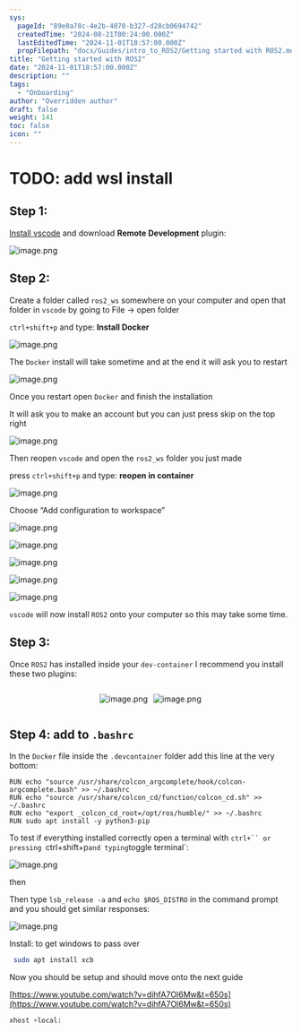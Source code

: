 ```yaml
---
sys:
  pageId: "89e0a78c-4e2b-4070-b327-d28cb0694742"
  createdTime: "2024-08-21T00:24:00.000Z"
  lastEditedTime: "2024-11-01T18:57:00.000Z"
  propFilepath: "docs/Guides/intro_to_ROS2/Getting started with ROS2.md"
title: "Getting started with ROS2"
date: "2024-11-01T18:57:00.000Z"
description: ""
tags:
  - "Onboarding"
author: "Overridden author"
draft: false
weight: 141
toc: false
icon: ""
---
```


# TODO: add wsl install

## Step 1:

[Install vscode](https://code.visualstudio.com/download) and download **Remote Development** plugin:

![image.png](https://prod-files-secure.s3.us-west-2.amazonaws.com/d518164a-d88e-44d1-a4ee-3adb3bd8bce0/efb52993-1881-4a40-b95e-6f020334f022/image.png?X-Amz-Algorithm=AWS4-HMAC-SHA256&X-Amz-Content-Sha256=UNSIGNED-PAYLOAD&X-Amz-Credential=ASIAZI2LB4667UCV25CR%2F20250131%2Fus-west-2%2Fs3%2Faws4_request&X-Amz-Date=20250131T150726Z&X-Amz-Expires=3600&X-Amz-Security-Token=IQoJb3JpZ2luX2VjELf%2F%2F%2F%2F%2F%2F%2F%2F%2F%2FwEaCXVzLXdlc3QtMiJIMEYCIQCjXGdVXwlhl8n2OyZerLhb0OOgCKL%2FHHHKRYVdXSr8uAIhAMcTbbtE3FBT1y3OXYYlcS1vHzWRQRLPvMjOszbzkTX4KogECMD%2F%2F%2F%2F%2F%2F%2F%2F%2F%2FwEQABoMNjM3NDIzMTgzODA1IgyQkapZNhDQzCYXdkQq3AMNqJaKwClSsttdWvK0vNzPGdjYbsfDNhxn4uZNMto971OoeUw7qrVHpG12KKMEG4aummUTtkG2iyrplRHkeQn4L37J5tIKri47tQVmXE1Ph5T61AzU1GCZV%2BN5SO4RPkQ4H3494iKPu4LfuBX4nV4wiJaqIoHfFG%2FLGvV6Blia4YsoGT%2FN7XQx2m2eXizRHVFjuu1WBE5xS3CLNAtYX4gyI2MiEsBfdcnrzihMrk7EN6v02pm3Y11mLZekx%2FMXI9WE2FNsvxOYn41mqXKyMePaFVFIieYoM%2F%2FcBtM3BQd1%2Fuwdvh6E%2BplnGNCxoZQN4%2Fdg7CKnZ9va5Vz72KFyEd%2FBO9jup8yTTf0pMRnQu3pG96NI%2B9vKMhJtnQjdK1UggIYb4H8Ako0N3FdIN4ycD2lC8uFr8oWYMwDmuoUMM%2BwX3%2BjqXFVkT%2F7CskxyQwSXWMdY%2BpBGMrsHsmk8j7qhtMusgEPJuhVsElPFM4tJMNbDppuZUg2r2pY%2Fk4VuWqebenkp0sS8FnnDSCaldlCl2uAuZgt%2FN9XJhu8IDci8Ww5B9Iiz8gFMu9tLTGtRenPZSRI%2BSRt67y2mjHCVRMjdFgm9gi%2FYGmQ%2Ff9FYGyWNrTRocNjBi7cq1pZLIIHsbTCjyvO8BjqkAdZpysyYbwdtsa%2Bndxqqp9UZ4nz8YWPjv18LPU%2BOF6qOK81pVKGaHEXmBuzi2X8m4HmOE3k1DEMNQl5%2F3LFD4loafhZ5RRRKN%2FkYW5%2FFcDnHCddfFxBIVqJKF7%2FfEp17dGK6VRVAu87jng8b%2BlkLJKLPF17vWGdoMxp8%2BMB%2FitT7zUuvgC%2FhJdi35dqzkdDqGtKpDEwyj7VBmBTQl8694TINIzAd&X-Amz-Signature=755366ef4d7be649db5e37d8e9fed48b83edfe6aca24060f9e8e5f7c1a9fe96f&X-Amz-SignedHeaders=host&x-id=GetObject)

## Step 2:

Create a folder called `ros2_ws` somewhere on your computer and open that folder in `vscode` by going to File → open folder 

`ctrl+shift+p` and type: **Install Docker**

![image.png](https://prod-files-secure.s3.us-west-2.amazonaws.com/d518164a-d88e-44d1-a4ee-3adb3bd8bce0/2269dc0e-1cd5-47ff-bceb-c04ad9b2eab0/image.png?X-Amz-Algorithm=AWS4-HMAC-SHA256&X-Amz-Content-Sha256=UNSIGNED-PAYLOAD&X-Amz-Credential=ASIAZI2LB4667UCV25CR%2F20250131%2Fus-west-2%2Fs3%2Faws4_request&X-Amz-Date=20250131T150726Z&X-Amz-Expires=3600&X-Amz-Security-Token=IQoJb3JpZ2luX2VjELf%2F%2F%2F%2F%2F%2F%2F%2F%2F%2FwEaCXVzLXdlc3QtMiJIMEYCIQCjXGdVXwlhl8n2OyZerLhb0OOgCKL%2FHHHKRYVdXSr8uAIhAMcTbbtE3FBT1y3OXYYlcS1vHzWRQRLPvMjOszbzkTX4KogECMD%2F%2F%2F%2F%2F%2F%2F%2F%2F%2FwEQABoMNjM3NDIzMTgzODA1IgyQkapZNhDQzCYXdkQq3AMNqJaKwClSsttdWvK0vNzPGdjYbsfDNhxn4uZNMto971OoeUw7qrVHpG12KKMEG4aummUTtkG2iyrplRHkeQn4L37J5tIKri47tQVmXE1Ph5T61AzU1GCZV%2BN5SO4RPkQ4H3494iKPu4LfuBX4nV4wiJaqIoHfFG%2FLGvV6Blia4YsoGT%2FN7XQx2m2eXizRHVFjuu1WBE5xS3CLNAtYX4gyI2MiEsBfdcnrzihMrk7EN6v02pm3Y11mLZekx%2FMXI9WE2FNsvxOYn41mqXKyMePaFVFIieYoM%2F%2FcBtM3BQd1%2Fuwdvh6E%2BplnGNCxoZQN4%2Fdg7CKnZ9va5Vz72KFyEd%2FBO9jup8yTTf0pMRnQu3pG96NI%2B9vKMhJtnQjdK1UggIYb4H8Ako0N3FdIN4ycD2lC8uFr8oWYMwDmuoUMM%2BwX3%2BjqXFVkT%2F7CskxyQwSXWMdY%2BpBGMrsHsmk8j7qhtMusgEPJuhVsElPFM4tJMNbDppuZUg2r2pY%2Fk4VuWqebenkp0sS8FnnDSCaldlCl2uAuZgt%2FN9XJhu8IDci8Ww5B9Iiz8gFMu9tLTGtRenPZSRI%2BSRt67y2mjHCVRMjdFgm9gi%2FYGmQ%2Ff9FYGyWNrTRocNjBi7cq1pZLIIHsbTCjyvO8BjqkAdZpysyYbwdtsa%2Bndxqqp9UZ4nz8YWPjv18LPU%2BOF6qOK81pVKGaHEXmBuzi2X8m4HmOE3k1DEMNQl5%2F3LFD4loafhZ5RRRKN%2FkYW5%2FFcDnHCddfFxBIVqJKF7%2FfEp17dGK6VRVAu87jng8b%2BlkLJKLPF17vWGdoMxp8%2BMB%2FitT7zUuvgC%2FhJdi35dqzkdDqGtKpDEwyj7VBmBTQl8694TINIzAd&X-Amz-Signature=3f06639ea8b14d63e8fdf7165ca3441423ce96daea78987ad70331ee763d81d5&X-Amz-SignedHeaders=host&x-id=GetObject)

The `Docker` install will take sometime and at the end it will ask you to restart

![image.png](https://prod-files-secure.s3.us-west-2.amazonaws.com/d518164a-d88e-44d1-a4ee-3adb3bd8bce0/ed233f78-be33-4b1f-b89c-9c346c0e961e/image.png?X-Amz-Algorithm=AWS4-HMAC-SHA256&X-Amz-Content-Sha256=UNSIGNED-PAYLOAD&X-Amz-Credential=ASIAZI2LB4667UCV25CR%2F20250131%2Fus-west-2%2Fs3%2Faws4_request&X-Amz-Date=20250131T150726Z&X-Amz-Expires=3600&X-Amz-Security-Token=IQoJb3JpZ2luX2VjELf%2F%2F%2F%2F%2F%2F%2F%2F%2F%2FwEaCXVzLXdlc3QtMiJIMEYCIQCjXGdVXwlhl8n2OyZerLhb0OOgCKL%2FHHHKRYVdXSr8uAIhAMcTbbtE3FBT1y3OXYYlcS1vHzWRQRLPvMjOszbzkTX4KogECMD%2F%2F%2F%2F%2F%2F%2F%2F%2F%2FwEQABoMNjM3NDIzMTgzODA1IgyQkapZNhDQzCYXdkQq3AMNqJaKwClSsttdWvK0vNzPGdjYbsfDNhxn4uZNMto971OoeUw7qrVHpG12KKMEG4aummUTtkG2iyrplRHkeQn4L37J5tIKri47tQVmXE1Ph5T61AzU1GCZV%2BN5SO4RPkQ4H3494iKPu4LfuBX4nV4wiJaqIoHfFG%2FLGvV6Blia4YsoGT%2FN7XQx2m2eXizRHVFjuu1WBE5xS3CLNAtYX4gyI2MiEsBfdcnrzihMrk7EN6v02pm3Y11mLZekx%2FMXI9WE2FNsvxOYn41mqXKyMePaFVFIieYoM%2F%2FcBtM3BQd1%2Fuwdvh6E%2BplnGNCxoZQN4%2Fdg7CKnZ9va5Vz72KFyEd%2FBO9jup8yTTf0pMRnQu3pG96NI%2B9vKMhJtnQjdK1UggIYb4H8Ako0N3FdIN4ycD2lC8uFr8oWYMwDmuoUMM%2BwX3%2BjqXFVkT%2F7CskxyQwSXWMdY%2BpBGMrsHsmk8j7qhtMusgEPJuhVsElPFM4tJMNbDppuZUg2r2pY%2Fk4VuWqebenkp0sS8FnnDSCaldlCl2uAuZgt%2FN9XJhu8IDci8Ww5B9Iiz8gFMu9tLTGtRenPZSRI%2BSRt67y2mjHCVRMjdFgm9gi%2FYGmQ%2Ff9FYGyWNrTRocNjBi7cq1pZLIIHsbTCjyvO8BjqkAdZpysyYbwdtsa%2Bndxqqp9UZ4nz8YWPjv18LPU%2BOF6qOK81pVKGaHEXmBuzi2X8m4HmOE3k1DEMNQl5%2F3LFD4loafhZ5RRRKN%2FkYW5%2FFcDnHCddfFxBIVqJKF7%2FfEp17dGK6VRVAu87jng8b%2BlkLJKLPF17vWGdoMxp8%2BMB%2FitT7zUuvgC%2FhJdi35dqzkdDqGtKpDEwyj7VBmBTQl8694TINIzAd&X-Amz-Signature=f7e5f45050f42481508accd213f2387c5a5d6bf996aa5c2ae011fb3bb0a3cea4&X-Amz-SignedHeaders=host&x-id=GetObject)

Once you restart open `Docker` and finish the installation

It will ask you to make an account but you can just press skip on the top right

![image.png](https://prod-files-secure.s3.us-west-2.amazonaws.com/d518164a-d88e-44d1-a4ee-3adb3bd8bce0/21010ad9-1659-4fd9-9f59-9932a09b2a3d/image.png?X-Amz-Algorithm=AWS4-HMAC-SHA256&X-Amz-Content-Sha256=UNSIGNED-PAYLOAD&X-Amz-Credential=ASIAZI2LB4667UCV25CR%2F20250131%2Fus-west-2%2Fs3%2Faws4_request&X-Amz-Date=20250131T150726Z&X-Amz-Expires=3600&X-Amz-Security-Token=IQoJb3JpZ2luX2VjELf%2F%2F%2F%2F%2F%2F%2F%2F%2F%2FwEaCXVzLXdlc3QtMiJIMEYCIQCjXGdVXwlhl8n2OyZerLhb0OOgCKL%2FHHHKRYVdXSr8uAIhAMcTbbtE3FBT1y3OXYYlcS1vHzWRQRLPvMjOszbzkTX4KogECMD%2F%2F%2F%2F%2F%2F%2F%2F%2F%2FwEQABoMNjM3NDIzMTgzODA1IgyQkapZNhDQzCYXdkQq3AMNqJaKwClSsttdWvK0vNzPGdjYbsfDNhxn4uZNMto971OoeUw7qrVHpG12KKMEG4aummUTtkG2iyrplRHkeQn4L37J5tIKri47tQVmXE1Ph5T61AzU1GCZV%2BN5SO4RPkQ4H3494iKPu4LfuBX4nV4wiJaqIoHfFG%2FLGvV6Blia4YsoGT%2FN7XQx2m2eXizRHVFjuu1WBE5xS3CLNAtYX4gyI2MiEsBfdcnrzihMrk7EN6v02pm3Y11mLZekx%2FMXI9WE2FNsvxOYn41mqXKyMePaFVFIieYoM%2F%2FcBtM3BQd1%2Fuwdvh6E%2BplnGNCxoZQN4%2Fdg7CKnZ9va5Vz72KFyEd%2FBO9jup8yTTf0pMRnQu3pG96NI%2B9vKMhJtnQjdK1UggIYb4H8Ako0N3FdIN4ycD2lC8uFr8oWYMwDmuoUMM%2BwX3%2BjqXFVkT%2F7CskxyQwSXWMdY%2BpBGMrsHsmk8j7qhtMusgEPJuhVsElPFM4tJMNbDppuZUg2r2pY%2Fk4VuWqebenkp0sS8FnnDSCaldlCl2uAuZgt%2FN9XJhu8IDci8Ww5B9Iiz8gFMu9tLTGtRenPZSRI%2BSRt67y2mjHCVRMjdFgm9gi%2FYGmQ%2Ff9FYGyWNrTRocNjBi7cq1pZLIIHsbTCjyvO8BjqkAdZpysyYbwdtsa%2Bndxqqp9UZ4nz8YWPjv18LPU%2BOF6qOK81pVKGaHEXmBuzi2X8m4HmOE3k1DEMNQl5%2F3LFD4loafhZ5RRRKN%2FkYW5%2FFcDnHCddfFxBIVqJKF7%2FfEp17dGK6VRVAu87jng8b%2BlkLJKLPF17vWGdoMxp8%2BMB%2FitT7zUuvgC%2FhJdi35dqzkdDqGtKpDEwyj7VBmBTQl8694TINIzAd&X-Amz-Signature=6d30bcef1719085e7232fa03f636a569138bb976d2e595b7aade818f18e38f59&X-Amz-SignedHeaders=host&x-id=GetObject)

Then reopen `vscode` and open the `ros2_ws` folder you just made

press `ctrl+shift+p` and type: **reopen in container**

![image.png](https://prod-files-secure.s3.us-west-2.amazonaws.com/d518164a-d88e-44d1-a4ee-3adb3bd8bce0/4e93b8c2-41ad-488c-8095-c74205196118/image.png?X-Amz-Algorithm=AWS4-HMAC-SHA256&X-Amz-Content-Sha256=UNSIGNED-PAYLOAD&X-Amz-Credential=ASIAZI2LB4667UCV25CR%2F20250131%2Fus-west-2%2Fs3%2Faws4_request&X-Amz-Date=20250131T150726Z&X-Amz-Expires=3600&X-Amz-Security-Token=IQoJb3JpZ2luX2VjELf%2F%2F%2F%2F%2F%2F%2F%2F%2F%2FwEaCXVzLXdlc3QtMiJIMEYCIQCjXGdVXwlhl8n2OyZerLhb0OOgCKL%2FHHHKRYVdXSr8uAIhAMcTbbtE3FBT1y3OXYYlcS1vHzWRQRLPvMjOszbzkTX4KogECMD%2F%2F%2F%2F%2F%2F%2F%2F%2F%2FwEQABoMNjM3NDIzMTgzODA1IgyQkapZNhDQzCYXdkQq3AMNqJaKwClSsttdWvK0vNzPGdjYbsfDNhxn4uZNMto971OoeUw7qrVHpG12KKMEG4aummUTtkG2iyrplRHkeQn4L37J5tIKri47tQVmXE1Ph5T61AzU1GCZV%2BN5SO4RPkQ4H3494iKPu4LfuBX4nV4wiJaqIoHfFG%2FLGvV6Blia4YsoGT%2FN7XQx2m2eXizRHVFjuu1WBE5xS3CLNAtYX4gyI2MiEsBfdcnrzihMrk7EN6v02pm3Y11mLZekx%2FMXI9WE2FNsvxOYn41mqXKyMePaFVFIieYoM%2F%2FcBtM3BQd1%2Fuwdvh6E%2BplnGNCxoZQN4%2Fdg7CKnZ9va5Vz72KFyEd%2FBO9jup8yTTf0pMRnQu3pG96NI%2B9vKMhJtnQjdK1UggIYb4H8Ako0N3FdIN4ycD2lC8uFr8oWYMwDmuoUMM%2BwX3%2BjqXFVkT%2F7CskxyQwSXWMdY%2BpBGMrsHsmk8j7qhtMusgEPJuhVsElPFM4tJMNbDppuZUg2r2pY%2Fk4VuWqebenkp0sS8FnnDSCaldlCl2uAuZgt%2FN9XJhu8IDci8Ww5B9Iiz8gFMu9tLTGtRenPZSRI%2BSRt67y2mjHCVRMjdFgm9gi%2FYGmQ%2Ff9FYGyWNrTRocNjBi7cq1pZLIIHsbTCjyvO8BjqkAdZpysyYbwdtsa%2Bndxqqp9UZ4nz8YWPjv18LPU%2BOF6qOK81pVKGaHEXmBuzi2X8m4HmOE3k1DEMNQl5%2F3LFD4loafhZ5RRRKN%2FkYW5%2FFcDnHCddfFxBIVqJKF7%2FfEp17dGK6VRVAu87jng8b%2BlkLJKLPF17vWGdoMxp8%2BMB%2FitT7zUuvgC%2FhJdi35dqzkdDqGtKpDEwyj7VBmBTQl8694TINIzAd&X-Amz-Signature=e46a62ffaf05c6451d0eb055fa3238cfffcc9d9c399a6d6dbb1332986f61b1e3&X-Amz-SignedHeaders=host&x-id=GetObject)

Choose “Add configuration to workspace”

![image.png](https://prod-files-secure.s3.us-west-2.amazonaws.com/d518164a-d88e-44d1-a4ee-3adb3bd8bce0/9560b282-5060-4989-ba37-97e7b2c22476/image.png?X-Amz-Algorithm=AWS4-HMAC-SHA256&X-Amz-Content-Sha256=UNSIGNED-PAYLOAD&X-Amz-Credential=ASIAZI2LB4667UCV25CR%2F20250131%2Fus-west-2%2Fs3%2Faws4_request&X-Amz-Date=20250131T150726Z&X-Amz-Expires=3600&X-Amz-Security-Token=IQoJb3JpZ2luX2VjELf%2F%2F%2F%2F%2F%2F%2F%2F%2F%2FwEaCXVzLXdlc3QtMiJIMEYCIQCjXGdVXwlhl8n2OyZerLhb0OOgCKL%2FHHHKRYVdXSr8uAIhAMcTbbtE3FBT1y3OXYYlcS1vHzWRQRLPvMjOszbzkTX4KogECMD%2F%2F%2F%2F%2F%2F%2F%2F%2F%2FwEQABoMNjM3NDIzMTgzODA1IgyQkapZNhDQzCYXdkQq3AMNqJaKwClSsttdWvK0vNzPGdjYbsfDNhxn4uZNMto971OoeUw7qrVHpG12KKMEG4aummUTtkG2iyrplRHkeQn4L37J5tIKri47tQVmXE1Ph5T61AzU1GCZV%2BN5SO4RPkQ4H3494iKPu4LfuBX4nV4wiJaqIoHfFG%2FLGvV6Blia4YsoGT%2FN7XQx2m2eXizRHVFjuu1WBE5xS3CLNAtYX4gyI2MiEsBfdcnrzihMrk7EN6v02pm3Y11mLZekx%2FMXI9WE2FNsvxOYn41mqXKyMePaFVFIieYoM%2F%2FcBtM3BQd1%2Fuwdvh6E%2BplnGNCxoZQN4%2Fdg7CKnZ9va5Vz72KFyEd%2FBO9jup8yTTf0pMRnQu3pG96NI%2B9vKMhJtnQjdK1UggIYb4H8Ako0N3FdIN4ycD2lC8uFr8oWYMwDmuoUMM%2BwX3%2BjqXFVkT%2F7CskxyQwSXWMdY%2BpBGMrsHsmk8j7qhtMusgEPJuhVsElPFM4tJMNbDppuZUg2r2pY%2Fk4VuWqebenkp0sS8FnnDSCaldlCl2uAuZgt%2FN9XJhu8IDci8Ww5B9Iiz8gFMu9tLTGtRenPZSRI%2BSRt67y2mjHCVRMjdFgm9gi%2FYGmQ%2Ff9FYGyWNrTRocNjBi7cq1pZLIIHsbTCjyvO8BjqkAdZpysyYbwdtsa%2Bndxqqp9UZ4nz8YWPjv18LPU%2BOF6qOK81pVKGaHEXmBuzi2X8m4HmOE3k1DEMNQl5%2F3LFD4loafhZ5RRRKN%2FkYW5%2FFcDnHCddfFxBIVqJKF7%2FfEp17dGK6VRVAu87jng8b%2BlkLJKLPF17vWGdoMxp8%2BMB%2FitT7zUuvgC%2FhJdi35dqzkdDqGtKpDEwyj7VBmBTQl8694TINIzAd&X-Amz-Signature=33fd3228918c815380ac03c0530e0f0652584412ce4a277c40c6273a94ed7d1f&X-Amz-SignedHeaders=host&x-id=GetObject)

![image.png](https://prod-files-secure.s3.us-west-2.amazonaws.com/d518164a-d88e-44d1-a4ee-3adb3bd8bce0/2ee63f81-886b-48e8-a553-dc6e5eac99e4/image.png?X-Amz-Algorithm=AWS4-HMAC-SHA256&X-Amz-Content-Sha256=UNSIGNED-PAYLOAD&X-Amz-Credential=ASIAZI2LB4667UCV25CR%2F20250131%2Fus-west-2%2Fs3%2Faws4_request&X-Amz-Date=20250131T150726Z&X-Amz-Expires=3600&X-Amz-Security-Token=IQoJb3JpZ2luX2VjELf%2F%2F%2F%2F%2F%2F%2F%2F%2F%2FwEaCXVzLXdlc3QtMiJIMEYCIQCjXGdVXwlhl8n2OyZerLhb0OOgCKL%2FHHHKRYVdXSr8uAIhAMcTbbtE3FBT1y3OXYYlcS1vHzWRQRLPvMjOszbzkTX4KogECMD%2F%2F%2F%2F%2F%2F%2F%2F%2F%2FwEQABoMNjM3NDIzMTgzODA1IgyQkapZNhDQzCYXdkQq3AMNqJaKwClSsttdWvK0vNzPGdjYbsfDNhxn4uZNMto971OoeUw7qrVHpG12KKMEG4aummUTtkG2iyrplRHkeQn4L37J5tIKri47tQVmXE1Ph5T61AzU1GCZV%2BN5SO4RPkQ4H3494iKPu4LfuBX4nV4wiJaqIoHfFG%2FLGvV6Blia4YsoGT%2FN7XQx2m2eXizRHVFjuu1WBE5xS3CLNAtYX4gyI2MiEsBfdcnrzihMrk7EN6v02pm3Y11mLZekx%2FMXI9WE2FNsvxOYn41mqXKyMePaFVFIieYoM%2F%2FcBtM3BQd1%2Fuwdvh6E%2BplnGNCxoZQN4%2Fdg7CKnZ9va5Vz72KFyEd%2FBO9jup8yTTf0pMRnQu3pG96NI%2B9vKMhJtnQjdK1UggIYb4H8Ako0N3FdIN4ycD2lC8uFr8oWYMwDmuoUMM%2BwX3%2BjqXFVkT%2F7CskxyQwSXWMdY%2BpBGMrsHsmk8j7qhtMusgEPJuhVsElPFM4tJMNbDppuZUg2r2pY%2Fk4VuWqebenkp0sS8FnnDSCaldlCl2uAuZgt%2FN9XJhu8IDci8Ww5B9Iiz8gFMu9tLTGtRenPZSRI%2BSRt67y2mjHCVRMjdFgm9gi%2FYGmQ%2Ff9FYGyWNrTRocNjBi7cq1pZLIIHsbTCjyvO8BjqkAdZpysyYbwdtsa%2Bndxqqp9UZ4nz8YWPjv18LPU%2BOF6qOK81pVKGaHEXmBuzi2X8m4HmOE3k1DEMNQl5%2F3LFD4loafhZ5RRRKN%2FkYW5%2FFcDnHCddfFxBIVqJKF7%2FfEp17dGK6VRVAu87jng8b%2BlkLJKLPF17vWGdoMxp8%2BMB%2FitT7zUuvgC%2FhJdi35dqzkdDqGtKpDEwyj7VBmBTQl8694TINIzAd&X-Amz-Signature=33b46431fe9d8175c5cfbe9ce7f007593d801b85b19e6694f677027e957088b8&X-Amz-SignedHeaders=host&x-id=GetObject)

![image.png](https://prod-files-secure.s3.us-west-2.amazonaws.com/d518164a-d88e-44d1-a4ee-3adb3bd8bce0/ae1580b2-b048-407e-aed9-b584224a7a04/image.png?X-Amz-Algorithm=AWS4-HMAC-SHA256&X-Amz-Content-Sha256=UNSIGNED-PAYLOAD&X-Amz-Credential=ASIAZI2LB4667UCV25CR%2F20250131%2Fus-west-2%2Fs3%2Faws4_request&X-Amz-Date=20250131T150726Z&X-Amz-Expires=3600&X-Amz-Security-Token=IQoJb3JpZ2luX2VjELf%2F%2F%2F%2F%2F%2F%2F%2F%2F%2FwEaCXVzLXdlc3QtMiJIMEYCIQCjXGdVXwlhl8n2OyZerLhb0OOgCKL%2FHHHKRYVdXSr8uAIhAMcTbbtE3FBT1y3OXYYlcS1vHzWRQRLPvMjOszbzkTX4KogECMD%2F%2F%2F%2F%2F%2F%2F%2F%2F%2FwEQABoMNjM3NDIzMTgzODA1IgyQkapZNhDQzCYXdkQq3AMNqJaKwClSsttdWvK0vNzPGdjYbsfDNhxn4uZNMto971OoeUw7qrVHpG12KKMEG4aummUTtkG2iyrplRHkeQn4L37J5tIKri47tQVmXE1Ph5T61AzU1GCZV%2BN5SO4RPkQ4H3494iKPu4LfuBX4nV4wiJaqIoHfFG%2FLGvV6Blia4YsoGT%2FN7XQx2m2eXizRHVFjuu1WBE5xS3CLNAtYX4gyI2MiEsBfdcnrzihMrk7EN6v02pm3Y11mLZekx%2FMXI9WE2FNsvxOYn41mqXKyMePaFVFIieYoM%2F%2FcBtM3BQd1%2Fuwdvh6E%2BplnGNCxoZQN4%2Fdg7CKnZ9va5Vz72KFyEd%2FBO9jup8yTTf0pMRnQu3pG96NI%2B9vKMhJtnQjdK1UggIYb4H8Ako0N3FdIN4ycD2lC8uFr8oWYMwDmuoUMM%2BwX3%2BjqXFVkT%2F7CskxyQwSXWMdY%2BpBGMrsHsmk8j7qhtMusgEPJuhVsElPFM4tJMNbDppuZUg2r2pY%2Fk4VuWqebenkp0sS8FnnDSCaldlCl2uAuZgt%2FN9XJhu8IDci8Ww5B9Iiz8gFMu9tLTGtRenPZSRI%2BSRt67y2mjHCVRMjdFgm9gi%2FYGmQ%2Ff9FYGyWNrTRocNjBi7cq1pZLIIHsbTCjyvO8BjqkAdZpysyYbwdtsa%2Bndxqqp9UZ4nz8YWPjv18LPU%2BOF6qOK81pVKGaHEXmBuzi2X8m4HmOE3k1DEMNQl5%2F3LFD4loafhZ5RRRKN%2FkYW5%2FFcDnHCddfFxBIVqJKF7%2FfEp17dGK6VRVAu87jng8b%2BlkLJKLPF17vWGdoMxp8%2BMB%2FitT7zUuvgC%2FhJdi35dqzkdDqGtKpDEwyj7VBmBTQl8694TINIzAd&X-Amz-Signature=d347827154f5f9d06d785357081b4a1b9488c695fdd5b1f3ebb1898e50fe36fe&X-Amz-SignedHeaders=host&x-id=GetObject)

![image.png](https://prod-files-secure.s3.us-west-2.amazonaws.com/d518164a-d88e-44d1-a4ee-3adb3bd8bce0/53255b28-f75e-430f-b9e3-c0ac8577e42b/image.png?X-Amz-Algorithm=AWS4-HMAC-SHA256&X-Amz-Content-Sha256=UNSIGNED-PAYLOAD&X-Amz-Credential=ASIAZI2LB4667UCV25CR%2F20250131%2Fus-west-2%2Fs3%2Faws4_request&X-Amz-Date=20250131T150726Z&X-Amz-Expires=3600&X-Amz-Security-Token=IQoJb3JpZ2luX2VjELf%2F%2F%2F%2F%2F%2F%2F%2F%2F%2FwEaCXVzLXdlc3QtMiJIMEYCIQCjXGdVXwlhl8n2OyZerLhb0OOgCKL%2FHHHKRYVdXSr8uAIhAMcTbbtE3FBT1y3OXYYlcS1vHzWRQRLPvMjOszbzkTX4KogECMD%2F%2F%2F%2F%2F%2F%2F%2F%2F%2FwEQABoMNjM3NDIzMTgzODA1IgyQkapZNhDQzCYXdkQq3AMNqJaKwClSsttdWvK0vNzPGdjYbsfDNhxn4uZNMto971OoeUw7qrVHpG12KKMEG4aummUTtkG2iyrplRHkeQn4L37J5tIKri47tQVmXE1Ph5T61AzU1GCZV%2BN5SO4RPkQ4H3494iKPu4LfuBX4nV4wiJaqIoHfFG%2FLGvV6Blia4YsoGT%2FN7XQx2m2eXizRHVFjuu1WBE5xS3CLNAtYX4gyI2MiEsBfdcnrzihMrk7EN6v02pm3Y11mLZekx%2FMXI9WE2FNsvxOYn41mqXKyMePaFVFIieYoM%2F%2FcBtM3BQd1%2Fuwdvh6E%2BplnGNCxoZQN4%2Fdg7CKnZ9va5Vz72KFyEd%2FBO9jup8yTTf0pMRnQu3pG96NI%2B9vKMhJtnQjdK1UggIYb4H8Ako0N3FdIN4ycD2lC8uFr8oWYMwDmuoUMM%2BwX3%2BjqXFVkT%2F7CskxyQwSXWMdY%2BpBGMrsHsmk8j7qhtMusgEPJuhVsElPFM4tJMNbDppuZUg2r2pY%2Fk4VuWqebenkp0sS8FnnDSCaldlCl2uAuZgt%2FN9XJhu8IDci8Ww5B9Iiz8gFMu9tLTGtRenPZSRI%2BSRt67y2mjHCVRMjdFgm9gi%2FYGmQ%2Ff9FYGyWNrTRocNjBi7cq1pZLIIHsbTCjyvO8BjqkAdZpysyYbwdtsa%2Bndxqqp9UZ4nz8YWPjv18LPU%2BOF6qOK81pVKGaHEXmBuzi2X8m4HmOE3k1DEMNQl5%2F3LFD4loafhZ5RRRKN%2FkYW5%2FFcDnHCddfFxBIVqJKF7%2FfEp17dGK6VRVAu87jng8b%2BlkLJKLPF17vWGdoMxp8%2BMB%2FitT7zUuvgC%2FhJdi35dqzkdDqGtKpDEwyj7VBmBTQl8694TINIzAd&X-Amz-Signature=0985242aa8c1056016566b24e108b5a50c1e5d6b71829bea48edbf0c48dbf38c&X-Amz-SignedHeaders=host&x-id=GetObject)

![image.png](https://prod-files-secure.s3.us-west-2.amazonaws.com/d518164a-d88e-44d1-a4ee-3adb3bd8bce0/7c562767-5af9-4ffb-97d1-327bcdf4ee00/image.png?X-Amz-Algorithm=AWS4-HMAC-SHA256&X-Amz-Content-Sha256=UNSIGNED-PAYLOAD&X-Amz-Credential=ASIAZI2LB4667UCV25CR%2F20250131%2Fus-west-2%2Fs3%2Faws4_request&X-Amz-Date=20250131T150726Z&X-Amz-Expires=3600&X-Amz-Security-Token=IQoJb3JpZ2luX2VjELf%2F%2F%2F%2F%2F%2F%2F%2F%2F%2FwEaCXVzLXdlc3QtMiJIMEYCIQCjXGdVXwlhl8n2OyZerLhb0OOgCKL%2FHHHKRYVdXSr8uAIhAMcTbbtE3FBT1y3OXYYlcS1vHzWRQRLPvMjOszbzkTX4KogECMD%2F%2F%2F%2F%2F%2F%2F%2F%2F%2FwEQABoMNjM3NDIzMTgzODA1IgyQkapZNhDQzCYXdkQq3AMNqJaKwClSsttdWvK0vNzPGdjYbsfDNhxn4uZNMto971OoeUw7qrVHpG12KKMEG4aummUTtkG2iyrplRHkeQn4L37J5tIKri47tQVmXE1Ph5T61AzU1GCZV%2BN5SO4RPkQ4H3494iKPu4LfuBX4nV4wiJaqIoHfFG%2FLGvV6Blia4YsoGT%2FN7XQx2m2eXizRHVFjuu1WBE5xS3CLNAtYX4gyI2MiEsBfdcnrzihMrk7EN6v02pm3Y11mLZekx%2FMXI9WE2FNsvxOYn41mqXKyMePaFVFIieYoM%2F%2FcBtM3BQd1%2Fuwdvh6E%2BplnGNCxoZQN4%2Fdg7CKnZ9va5Vz72KFyEd%2FBO9jup8yTTf0pMRnQu3pG96NI%2B9vKMhJtnQjdK1UggIYb4H8Ako0N3FdIN4ycD2lC8uFr8oWYMwDmuoUMM%2BwX3%2BjqXFVkT%2F7CskxyQwSXWMdY%2BpBGMrsHsmk8j7qhtMusgEPJuhVsElPFM4tJMNbDppuZUg2r2pY%2Fk4VuWqebenkp0sS8FnnDSCaldlCl2uAuZgt%2FN9XJhu8IDci8Ww5B9Iiz8gFMu9tLTGtRenPZSRI%2BSRt67y2mjHCVRMjdFgm9gi%2FYGmQ%2Ff9FYGyWNrTRocNjBi7cq1pZLIIHsbTCjyvO8BjqkAdZpysyYbwdtsa%2Bndxqqp9UZ4nz8YWPjv18LPU%2BOF6qOK81pVKGaHEXmBuzi2X8m4HmOE3k1DEMNQl5%2F3LFD4loafhZ5RRRKN%2FkYW5%2FFcDnHCddfFxBIVqJKF7%2FfEp17dGK6VRVAu87jng8b%2BlkLJKLPF17vWGdoMxp8%2BMB%2FitT7zUuvgC%2FhJdi35dqzkdDqGtKpDEwyj7VBmBTQl8694TINIzAd&X-Amz-Signature=f972335f056509d6c3d1e9d04a7c7740f6384b36caccab256546d87e44f6168d&X-Amz-SignedHeaders=host&x-id=GetObject)

`vscode` will now install `ROS2` onto your computer so this may take some time.

## Step 3:

Once `ROS2` has installed inside your `dev-container` I recommend you install these two plugins:

<div style="display: flex;flex-direction: row; column-gap:10px; max-width: 630px;justify-content: center;">
<div>

![image.png](https://prod-files-secure.s3.us-west-2.amazonaws.com/d518164a-d88e-44d1-a4ee-3adb3bd8bce0/3fc3d550-5a54-4ba1-ba6b-faa01cdb7369/image.png?X-Amz-Algorithm=AWS4-HMAC-SHA256&X-Amz-Content-Sha256=UNSIGNED-PAYLOAD&X-Amz-Credential=ASIAZI2LB466TC2VXVRD%2F20250131%2Fus-west-2%2Fs3%2Faws4_request&X-Amz-Date=20250131T150729Z&X-Amz-Expires=3600&X-Amz-Security-Token=IQoJb3JpZ2luX2VjELf%2F%2F%2F%2F%2F%2F%2F%2F%2F%2FwEaCXVzLXdlc3QtMiJGMEQCIBTVRMtRTi7rBEU4YnH9Z4Ky3Q%2FQ%2BXqWjfA%2FlBBNWreEAiBbDcIULCBwYlbV02v1PnCYWetgsXyqV3vi472eYT7%2FCCqIBAjA%2F%2F%2F%2F%2F%2F%2F%2F%2F%2F8BEAAaDDYzNzQyMzE4MzgwNSIM3%2Ba3nV%2B8w%2Fi0CzD0KtwDyG5qwWymX%2B3CUmvwp%2BLsb906g%2FxgJX2CmVgNWW%2Flai%2Frpn49FUWvknYdMf8MXo%2FNDR8ftP56M25wYY8If6ttK%2BlvFGMWEOu%2BEaxlIHhAkppuPzxvPdZUQcflw6Df5Qk%2FB1Uo4%2FEc%2BHpjnutctob2QcjRMJGTbGuODMJVvL1fWDgni8krxLe089tc4Q7m%2BGmFIvdq7DhYCpJbY480abUDhEJSSJyis9u82tt2bM%2FWFPIQmI2NdDDVJUlZH3hzEE2c5C9c%2BXRYdV2MRQbfMEIZkJqWdySvYj3bql3vy2liNMv2PwjaizMv0d1cg3fjpSJ5V%2Fa0NQerFY4R2Yw1%2F8Kkbe4rsG%2BZ3UOASjj615KEO2lMrWXUH3sFz%2BjmlSMXKsZaqogfN9ECzu3h79tnH%2BCXLEyDsog%2BR%2FFEUxZKXBdcGNSQ0Wq6RKDZVte6%2F%2Bwr2hJZ6HCTWhCjFbdlMgF3tnr72wyDPSrLna5GLoCozZ2qVBWj2lkothBqT4K15yRYAAXxbbydLjW%2Bz12VDrQIKbDMCQbyGQ%2F1KDmMLZcE9bKKaCx5ZztEzZuKnFG8%2FHWn2x71yGfXApDmXeHrc1cB1te6glMtb1irCPmJ1a2FdbLg%2B8X0JQ0SGTGRp5hyz1ow6MnzvAY6pgEaKR8bU1zp8VnCmCFwpHqSwUS3NJHZhr8jN2MfvtLcVfcsZ3sDVVTrnZ8O46TklSl%2B5VKcGo2jqzjws63Y3LV4wEODNh2JjCq0V6queeUQrdsfeojBDIsyXZ55B9Lj36wG0p6yo2UNRTAgLUL%2FpemkSNsS7thahs7Pm4Np1bAihEIw%2FbukZlLRJ54LOjKy8nVLXgUvhWHSuTMrq86KGwiINoKJJUUf&X-Amz-Signature=852d768a9dbb0d754ad52a5d3b12881b7ea655eb5c81fe4e03a55a153671d2cd&X-Amz-SignedHeaders=host&x-id=GetObject)

</div>
<div>

![image.png](https://prod-files-secure.s3.us-west-2.amazonaws.com/d518164a-d88e-44d1-a4ee-3adb3bd8bce0/d994cc66-13c2-4093-a5a3-f84cf4601a82/image.png?X-Amz-Algorithm=AWS4-HMAC-SHA256&X-Amz-Content-Sha256=UNSIGNED-PAYLOAD&X-Amz-Credential=ASIAZI2LB4664BT5LPKC%2F20250131%2Fus-west-2%2Fs3%2Faws4_request&X-Amz-Date=20250131T150729Z&X-Amz-Expires=3600&X-Amz-Security-Token=IQoJb3JpZ2luX2VjELf%2F%2F%2F%2F%2F%2F%2F%2F%2F%2FwEaCXVzLXdlc3QtMiJGMEQCIB5RdO4l0ZaCU%2BeJzUfgOgdn2vky3tfb41TB4Sg7VG7IAiADqSK5qyvMf4rEZ8GdArBFiXk20CEhGblhHat6PAU9vyqIBAjA%2F%2F%2F%2F%2F%2F%2F%2F%2F%2F8BEAAaDDYzNzQyMzE4MzgwNSIMWhEWVVPw%2FPyfA2nGKtwDZSuIYLBeS3poftLAIrg1sjdlBkt%2FxeMUvHRKu1IDtlMFkB3Qva7Yf94s6QVEyHcHpDlg6U5JCz7wc4DM5vIKG4k2hPitthouk54HwqRtzdb2QLugAD1OylgwqYdpU9WuPtjzROrMkeu3%2FOFZiihep3ZkWlW0Vg8PRtuCYpHnZEexqhBoSlvONYFlO6VgTWyub7bpUPPGJROdzzDOfZWeCFH9Y4WXGnVjTh5wTHtGehWrXV2EbAKVxTIVLGK3XAtRH5fS7XzSxsvm5hiM277qhn96PjpTU0v15LunKnZ60qDPFWo5cqD4p5LQcQidZwGe3xbRBdZ3ItIC9thECSR1xsOoPrDYshkHhVSbptKwC4y7oxgP6zIIOrK8ZnQc1%2FzanohAseNCpCSgFlILRlYklj1xh7ngDHdAVQOMKUBDlpZfmZ7BqCvIeLqV4mbdIOQkBG1H%2Bne8HBve60vq4r8rkvJ7yJ%2BfndNe0c1hL0RhAv6SRVYW9c3aVBFzIBsNSJUd%2FJIzSq0HTGt1Pfxgg%2FFLu8OozUrX0FxyZsrIr5b1S89JZrniHU6WBMBA3PJ3wm121lYEL176tjBBkZyZcbKAjRWajBRsxWbXQvdjyojqUrrWS1YTnFuJBMo2vWcwrcnzvAY6pgExrAGuzitc2MEYHZykULg4hoR26eye2mMQ48caKcpQBh0nhhiiLHFJ9D5kXYDhfj8hmUZK4pE8uArBGYbBNO3THRV9VfvDe7LsoZ0jS%2BSeR74kxvP1YgNePT8N5z%2Bnc%2BUKXARYKRvyTl9a4Kr2lvW%2FKU99GOZQT5Wd47sajdK4kPsWiPrwVBBzL4XDet%2FgPT%2FHWCpCcDZTi0rFEmj%2FCHMvy54IWy%2FW&X-Amz-Signature=c990ce944cd9caa7938269718460f8fbba41cfe1fef794e62d0403dfd63c312c&X-Amz-SignedHeaders=host&x-id=GetObject)

</div>
</div>

## Step 4: add to `.bashrc`

In the `Docker` file inside the `.devcontainer` folder add this line at the very bottom: 

```docker
RUN echo "source /usr/share/colcon_argcomplete/hook/colcon-argcomplete.bash" >> ~/.bashrc
RUN echo "source /usr/share/colcon_cd/function/colcon_cd.sh" >> ~/.bashrc
RUN echo "export _colcon_cd_root=/opt/ros/humble/" >> ~/.bashrc
RUN sudo apt install -y python3-pip 
```

To test if everything installed correctly open a terminal with `ctrl+`` or pressing `ctrl+shift+p` and typing `toggle terminal`:

![image.png](https://prod-files-secure.s3.us-west-2.amazonaws.com/d518164a-d88e-44d1-a4ee-3adb3bd8bce0/6a4943d8-b04e-4c02-9a58-775f3384d1a5/image.png?X-Amz-Algorithm=AWS4-HMAC-SHA256&X-Amz-Content-Sha256=UNSIGNED-PAYLOAD&X-Amz-Credential=ASIAZI2LB4667UCV25CR%2F20250131%2Fus-west-2%2Fs3%2Faws4_request&X-Amz-Date=20250131T150726Z&X-Amz-Expires=3600&X-Amz-Security-Token=IQoJb3JpZ2luX2VjELf%2F%2F%2F%2F%2F%2F%2F%2F%2F%2FwEaCXVzLXdlc3QtMiJIMEYCIQCjXGdVXwlhl8n2OyZerLhb0OOgCKL%2FHHHKRYVdXSr8uAIhAMcTbbtE3FBT1y3OXYYlcS1vHzWRQRLPvMjOszbzkTX4KogECMD%2F%2F%2F%2F%2F%2F%2F%2F%2F%2FwEQABoMNjM3NDIzMTgzODA1IgyQkapZNhDQzCYXdkQq3AMNqJaKwClSsttdWvK0vNzPGdjYbsfDNhxn4uZNMto971OoeUw7qrVHpG12KKMEG4aummUTtkG2iyrplRHkeQn4L37J5tIKri47tQVmXE1Ph5T61AzU1GCZV%2BN5SO4RPkQ4H3494iKPu4LfuBX4nV4wiJaqIoHfFG%2FLGvV6Blia4YsoGT%2FN7XQx2m2eXizRHVFjuu1WBE5xS3CLNAtYX4gyI2MiEsBfdcnrzihMrk7EN6v02pm3Y11mLZekx%2FMXI9WE2FNsvxOYn41mqXKyMePaFVFIieYoM%2F%2FcBtM3BQd1%2Fuwdvh6E%2BplnGNCxoZQN4%2Fdg7CKnZ9va5Vz72KFyEd%2FBO9jup8yTTf0pMRnQu3pG96NI%2B9vKMhJtnQjdK1UggIYb4H8Ako0N3FdIN4ycD2lC8uFr8oWYMwDmuoUMM%2BwX3%2BjqXFVkT%2F7CskxyQwSXWMdY%2BpBGMrsHsmk8j7qhtMusgEPJuhVsElPFM4tJMNbDppuZUg2r2pY%2Fk4VuWqebenkp0sS8FnnDSCaldlCl2uAuZgt%2FN9XJhu8IDci8Ww5B9Iiz8gFMu9tLTGtRenPZSRI%2BSRt67y2mjHCVRMjdFgm9gi%2FYGmQ%2Ff9FYGyWNrTRocNjBi7cq1pZLIIHsbTCjyvO8BjqkAdZpysyYbwdtsa%2Bndxqqp9UZ4nz8YWPjv18LPU%2BOF6qOK81pVKGaHEXmBuzi2X8m4HmOE3k1DEMNQl5%2F3LFD4loafhZ5RRRKN%2FkYW5%2FFcDnHCddfFxBIVqJKF7%2FfEp17dGK6VRVAu87jng8b%2BlkLJKLPF17vWGdoMxp8%2BMB%2FitT7zUuvgC%2FhJdi35dqzkdDqGtKpDEwyj7VBmBTQl8694TINIzAd&X-Amz-Signature=087062b3c6588a9d7dfb4af661860b9720856a0dc2dc1c86f8590c611efb56d9&X-Amz-SignedHeaders=host&x-id=GetObject)

then 

Then type `lsb_release -a` and `echo $ROS_DISTRO` in the command prompt and you should get similar responses:

![image.png](https://prod-files-secure.s3.us-west-2.amazonaws.com/d518164a-d88e-44d1-a4ee-3adb3bd8bce0/3e635dec-a805-4e85-8b9e-d000e5b71a4e/image.png?X-Amz-Algorithm=AWS4-HMAC-SHA256&X-Amz-Content-Sha256=UNSIGNED-PAYLOAD&X-Amz-Credential=ASIAZI2LB4667UCV25CR%2F20250131%2Fus-west-2%2Fs3%2Faws4_request&X-Amz-Date=20250131T150726Z&X-Amz-Expires=3600&X-Amz-Security-Token=IQoJb3JpZ2luX2VjELf%2F%2F%2F%2F%2F%2F%2F%2F%2F%2FwEaCXVzLXdlc3QtMiJIMEYCIQCjXGdVXwlhl8n2OyZerLhb0OOgCKL%2FHHHKRYVdXSr8uAIhAMcTbbtE3FBT1y3OXYYlcS1vHzWRQRLPvMjOszbzkTX4KogECMD%2F%2F%2F%2F%2F%2F%2F%2F%2F%2FwEQABoMNjM3NDIzMTgzODA1IgyQkapZNhDQzCYXdkQq3AMNqJaKwClSsttdWvK0vNzPGdjYbsfDNhxn4uZNMto971OoeUw7qrVHpG12KKMEG4aummUTtkG2iyrplRHkeQn4L37J5tIKri47tQVmXE1Ph5T61AzU1GCZV%2BN5SO4RPkQ4H3494iKPu4LfuBX4nV4wiJaqIoHfFG%2FLGvV6Blia4YsoGT%2FN7XQx2m2eXizRHVFjuu1WBE5xS3CLNAtYX4gyI2MiEsBfdcnrzihMrk7EN6v02pm3Y11mLZekx%2FMXI9WE2FNsvxOYn41mqXKyMePaFVFIieYoM%2F%2FcBtM3BQd1%2Fuwdvh6E%2BplnGNCxoZQN4%2Fdg7CKnZ9va5Vz72KFyEd%2FBO9jup8yTTf0pMRnQu3pG96NI%2B9vKMhJtnQjdK1UggIYb4H8Ako0N3FdIN4ycD2lC8uFr8oWYMwDmuoUMM%2BwX3%2BjqXFVkT%2F7CskxyQwSXWMdY%2BpBGMrsHsmk8j7qhtMusgEPJuhVsElPFM4tJMNbDppuZUg2r2pY%2Fk4VuWqebenkp0sS8FnnDSCaldlCl2uAuZgt%2FN9XJhu8IDci8Ww5B9Iiz8gFMu9tLTGtRenPZSRI%2BSRt67y2mjHCVRMjdFgm9gi%2FYGmQ%2Ff9FYGyWNrTRocNjBi7cq1pZLIIHsbTCjyvO8BjqkAdZpysyYbwdtsa%2Bndxqqp9UZ4nz8YWPjv18LPU%2BOF6qOK81pVKGaHEXmBuzi2X8m4HmOE3k1DEMNQl5%2F3LFD4loafhZ5RRRKN%2FkYW5%2FFcDnHCddfFxBIVqJKF7%2FfEp17dGK6VRVAu87jng8b%2BlkLJKLPF17vWGdoMxp8%2BMB%2FitT7zUuvgC%2FhJdi35dqzkdDqGtKpDEwyj7VBmBTQl8694TINIzAd&X-Amz-Signature=49a415f017b160800e74a26ebdc1476be8127285353731ecc06dd54d2a6e5fd6&X-Amz-SignedHeaders=host&x-id=GetObject)

Install:  to get windows to pass over

```bash
 sudo apt install xcb
```

Now you should be setup and should move onto the next guide 

[https://www.youtube.com/watch?v=dihfA7Ol6Mw&t=650s](https://www.youtube.com/watch?v=dihfA7Ol6Mw&t=650s)

```python
xhost +local:
```
